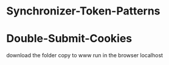 # Synchronizer-Token-Patterns
# Double-Submit-Cookies
download the folder
copy to www
run in the browser localhost
